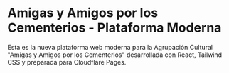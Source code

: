 # Amigas y Amigos por los Cementerios - Plataforma Moderna

Esta es la nueva plataforma web moderna para la Agrupación Cultural "Amigas y Amigos por los Cementerios" desarrollada con React, Tailwind CSS y preparada para Cloudflare Pages.
